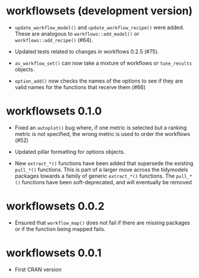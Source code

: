 # workflowsets (development version)

* `update_workflow_model()` and `update_workflow_recipe()` were added. These are analogous to `workflows::add_model()` or `workflows::add_recipe()` (#64).

* Updated tests related to changes in workflows 0.2.5 (#75).

* `as_workflow_set()` can now take a mixture of workflows or `tune_results` objects. 

* `option_add()` now checks the names of the options to see if they are valid names for the functions that receive them (#66)

# workflowsets 0.1.0

* Fixed an `autoplot()` bug where, if one metric is selected but a ranking metric is not specified, the wrong metric is used to order the workflows (#52)

* Updated pillar formatting for options objects. 

* New `extract_*()` functions have been added that supersede the existing `pull_*()` functions. This is part of a larger move across the tidymodels packages towards a family of generic `extract_*()` functions. The `pull_*()` functions have been soft-deprecated, and will eventually be removed

# workflowsets 0.0.2

* Ensured that `workflow_map()` does not fail if there are missing packages or if the function being mapped fails. 

# workflowsets 0.0.1

* First CRAN version
